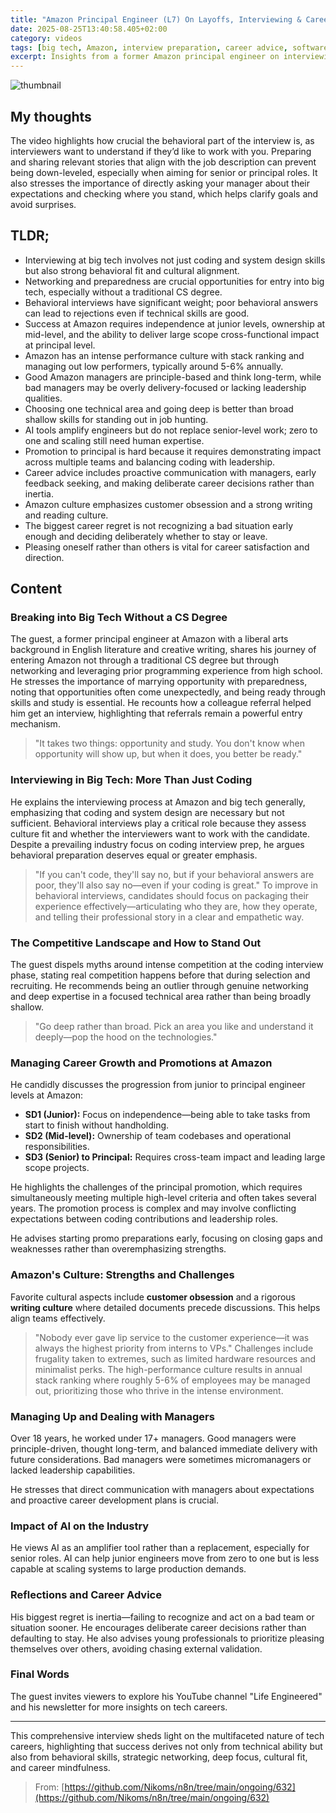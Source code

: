 ```yaml
---
title: "Amazon Principal Engineer (L7) On Layoffs, Interviewing & Career Growth \| Steve Huynh (en)"
date: 2025-08-25T13:40:58.405+02:00
category: videos
tags: [big tech, Amazon, interview preparation, career advice, software engineering, behavioral interview, promotion, principal engineer, Amazon culture, networking, AI impact, technical depth, career growth]
excerpt: Insights from a former Amazon principal engineer on interviewing in big tech, career progression, behavioral fit, and managing career growth in Amazon's intense culture.
---
```


![thumbnail](https://i.ytimg.com/vi/RN1Ls69hg5E/maxresdefault.jpg)
[]()

## My thoughts

The video highlights how crucial the behavioral part of the interview is, as interviewers want to understand if they’d like to work with you. Preparing and sharing relevant stories that align with the job description can prevent being down-leveled, especially when aiming for senior or principal roles. It also stresses the importance of directly asking your manager about their expectations and checking where you stand, which helps clarify goals and avoid surprises.

## TLDR;
- Interviewing at big tech involves not just coding and system design skills but also strong behavioral fit and cultural alignment.
- Networking and preparedness are crucial opportunities for entry into big tech, especially without a traditional CS degree.
- Behavioral interviews have significant weight; poor behavioral answers can lead to rejections even if technical skills are good.
- Success at Amazon requires independence at junior levels, ownership at mid-level, and the ability to deliver large scope cross-functional impact at principal level.
- Amazon has an intense performance culture with stack ranking and managing out low performers, typically around 5-6% annually.
- Good Amazon managers are principle-based and think long-term, while bad managers may be overly delivery-focused or lacking leadership qualities.
- Choosing one technical area and going deep is better than broad shallow skills for standing out in job hunting.
- AI tools amplify engineers but do not replace senior-level work; zero to one and scaling still need human expertise.
- Promotion to principal is hard because it requires demonstrating impact across multiple teams and balancing coding with leadership.
- Career advice includes proactive communication with managers, early feedback seeking, and making deliberate career decisions rather than inertia.
- Amazon culture emphasizes customer obsession and a strong writing and reading culture.
- The biggest career regret is not recognizing a bad situation early enough and deciding deliberately whether to stay or leave.
- Pleasing oneself rather than others is vital for career satisfaction and direction.



## Content

### Breaking into Big Tech Without a CS Degree
The guest, a former principal engineer at Amazon with a liberal arts background in English literature and creative writing, shares his journey of entering Amazon not through a traditional CS degree but through networking and leveraging prior programming experience from high school. He stresses the importance of marrying opportunity with preparedness, noting that opportunities often come unexpectedly, and being ready through skills and study is essential. He recounts how a colleague referral helped him get an interview, highlighting that referrals remain a powerful entry mechanism.
> "It takes two things: opportunity and study. You don't know when opportunity will show up, but when it does, you better be ready."

### Interviewing in Big Tech: More Than Just Coding
He explains the interviewing process at Amazon and big tech generally, emphasizing that coding and system design are necessary but not sufficient. Behavioral interviews play a critical role because they assess culture fit and whether the interviewers want to work with the candidate. Despite a prevailing industry focus on coding interview prep, he argues behavioral preparation deserves equal or greater emphasis.
> "If you can't code, they'll say no, but if your behavioral answers are poor, they'll also say no—even if your coding is great."
To improve in behavioral interviews, candidates should focus on packaging their experience effectively—articulating who they are, how they operate, and telling their professional story in a clear and empathetic way.

### The Competitive Landscape and How to Stand Out
The guest dispels myths around intense competition at the coding interview phase, stating real competition happens before that during selection and recruiting. He recommends being an outlier through genuine networking and deep expertise in a focused technical area rather than being broadly shallow.
> "Go deep rather than broad. Pick an area you like and understand it deeply—pop the hood on the technologies."

### Managing Career Growth and Promotions at Amazon
He candidly discusses the progression from junior to principal engineer levels at Amazon:
- **SD1 (Junior):** Focus on independence—being able to take tasks from start to finish without handholding.
- **SD2 (Mid-level):** Ownership of team codebases and operational responsibilities.
- **SD3 (Senior) to Principal:** Requires cross-team impact and leading large scope projects.

He highlights the challenges of the principal promotion, which requires simultaneously meeting multiple high-level criteria and often takes several years. The promotion process is complex and may involve conflicting expectations between coding contributions and leadership roles.

He advises starting promo preparations early, focusing on closing gaps and weaknesses rather than overemphasizing strengths.

### Amazon's Culture: Strengths and Challenges
Favorite cultural aspects include **customer obsession** and a rigorous **writing culture** where detailed documents precede discussions. This helps align teams effectively.
> "Nobody ever gave lip service to the customer experience—it was always the highest priority from interns to VPs."
Challenges include frugality taken to extremes, such as limited hardware resources and minimalist perks. The high-performance culture results in annual stack ranking where roughly 5-6% of employees may be managed out, prioritizing those who thrive in the intense environment.

### Managing Up and Dealing with Managers
Over 18 years, he worked under 17+ managers. Good managers were principle-driven, thought long-term, and balanced immediate delivery with future considerations. Bad managers were sometimes micromanagers or lacked leadership capabilities.

He stresses that direct communication with managers about expectations and proactive career development plans is crucial.

### Impact of AI on the Industry
He views AI as an amplifier tool rather than a replacement, especially for senior roles. AI can help junior engineers move from zero to one but is less capable at scaling systems to large production demands.

### Reflections and Career Advice
His biggest regret is inertia—failing to recognize and act on a bad team or situation sooner.
He encourages deliberate career decisions rather than defaulting to stay.
He also advises young professionals to prioritize pleasing themselves over others, avoiding chasing external validation.

### Final Words
The guest invites viewers to explore his YouTube channel "Life Engineered" and his newsletter for more insights on tech careers.

---
This comprehensive interview sheds light on the multifaceted nature of tech careers, highlighting that success derives not only from technical ability but also from behavioral skills, strategic networking, deep focus, cultural fit, and career mindfulness.




> From: [https://github.com/Nikoms/n8n/tree/main/ongoing/632](https://github.com/Nikoms/n8n/tree/main/ongoing/632)
